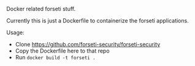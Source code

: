 Docker related forseti stuff.

Currently this is just a Dockerfile to containerize the forseti applications.

Usage:
- Clone https://github.com/forseti-security/forseti-security
- Copy the Dockerfile here to that repo
- Run `docker build -t forseti .`
